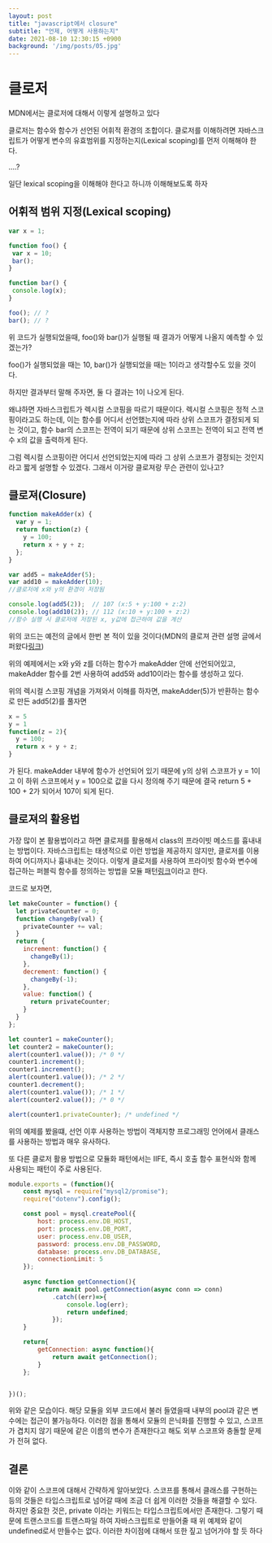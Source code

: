 ```yaml
---
layout: post
title: "javascript에서 closure"
subtitle: "언제, 어떻게 사용하는지"
date: 2021-08-10 12:30:15 +0900
background: '/img/posts/05.jpg'
---
```



# 클로저
MDN에서는 클로저에 대해서 이렇게 설명하고 있다

클로저는 함수와 함수가 선언된 어휘적 환경의 조합이다. 클로저를 이해하려면 자바스크립트가 어떻게 변수의 유효범위를 지정하는지(Lexical scoping)를 먼저 이해해야 한다.

....?

일단 lexical scoping을 이해해야 한다고 하니까 이해해보도록 하자


## 어휘적 범위 지정(Lexical scoping)
 
 ``` javascript
var x = 1;

function foo() {
  var x = 10;
  bar();
}

function bar() {
  console.log(x);
}

foo(); // ?
bar(); // ?

```

위 코드가 실행되었을때, foo()와 bar()가 실행될 때 결과가 어떻게 나올지 예측할 수 있겠는가?

foo()가 실행되었을 때는 10, bar()가 실행되었을 때는 1이라고 생각할수도 있을 것이다.

하지만 결과부터 말해 주자면, 둘 다 결과는 1이 나오게 된다.

왜냐하면 자바스크립트가 렉시컬 스코핑을 따르기 때문이다.
렉시컬 스코핑은 정적 스코핑이라고도 하는데, 이는 함수를 어디서 선언했는지에 따라 상위 스코프가 결정되게 되는 것이고, 함수 bar의 스코프는 전역이 되기 때문에 상위 스코프는 전역이 되고 전역 변수 x의 값을 출력하게 된다.

그럼 렉시컬 스코핑이란 어디서 선언되었는지에 따라 그 상위 스코프가 결정되는 것인지 라고 짧게 설명할 수 있겠다.
그래서 이거랑 클로져랑 무슨 관련이 있나고?


## 클로져(Closure)
``` javascript
function makeAdder(x) {
  var y = 1;
  return function(z) {
    y = 100;
    return x + y + z;
  };
}

var add5 = makeAdder(5);
var add10 = makeAdder(10);
//클로저에 x와 y의 환경이 저장됨

console.log(add5(2));  // 107 (x:5 + y:100 + z:2)
console.log(add10(2)); // 112 (x:10 + y:100 + z:2)
//함수 실행 시 클로저에 저장된 x, y값에 접근하여 값을 계산

```

위의 코드는 예전의 글에서 한번 본 적이 있을 것이다(MDN의 클로져 관련 설명 글에서 퍼왔다[링크](https://developer.mozilla.org/ko/docs/Web/JavaScript/Closures))

위의 예제에서는 x와 y와 z를 더하는 함수가 makeAdder 안에 선언되어있고, makeAdder 함수를 2번 사용하여 add5와 add10이라는 함수를 생성하고 있다.

위의 렉시컬 스코핑 개념을 가져와서 이해를 하자면, makeAdder(5)가 반환하는 함수로 만든 add5(2)를 풀자면

``` javascript
x = 5
y = 1
function(z = 2){
  y = 100;
  return x + y + z;
}
```
가 된다.
makeAdder 내부에 함수가 선언되어 있기 때문에 y의 상위 스코프가 y = 1이고 이 하위 스코프에서 y = 100으로 값을 다시 정의해 주기 때문에 결국 return 5 + 100 + 2가 되어서 107이 되게 된다.


## 클로져의 활용법
가장 많이 본 활용법이라고 하면 클로져를 활용해서 class의 프라이빗 메소드를 흉내내는 방법이다.
자바스크립트는 태생적으로 이런 방법을 제공하지 않지만, 클로저를 이용하여 어디까지나 흉내내는 것이다.
이렇게 클로저를 사용하여 프라이빗 함수와 변수에 접근하는 퍼블릭 함수를 정의하는 방법을 모듈 패턴[링크](https://velog.io/@recordboy/%EC%9E%90%EB%B0%94%EC%8A%A4%ED%81%AC%EB%A6%BD%ED%8A%B8-%EB%AA%A8%EB%93%88-%ED%8C%A8%ED%84%B4)이라고 한다.

코드로 보자면,

``` javascript 
let makeCounter = function() {
  let privateCounter = 0;
  function changeBy(val) {
    privateCounter += val;
  }
  return {
    increment: function() {
      changeBy(1);
    },
    decrement: function() {
      changeBy(-1);
    },
    value: function() {
      return privateCounter;
    }
  }
};

let counter1 = makeCounter();
let counter2 = makeCounter();
alert(counter1.value()); /* 0 */
counter1.increment();
counter1.increment();
alert(counter1.value()); /* 2 */
counter1.decrement();
alert(counter1.value()); /* 1 */
alert(counter2.value()); /* 0 */

alert(counter1.privateCounter); /* undefined */
```

위의 예제를 봤을떄, 선언 이후 사용하는 방법이 객체지향 프로그래밍 언어에서 클래스를 사용하는 방법과 매우 유사하다. 

또 다른 클로저 활용 방법으로 모듈화 패턴에서는 IIFE, 즉시 호출 함수 표현식와 함께 사용되는 패턴이 주로 사용된다.

``` javascript 
module.exports = (function(){
    const mysql = require("mysql2/promise");
    require("dotenv").config();

    const pool = mysql.createPool({ 
        host: process.env.DB_HOST,
        port: process.env.DB_PORT,
        user: process.env.DB_USER,
        password: process.env.DB_PASSWORD,
        database: process.env.DB_DATABASE,
        connectionLimit: 5
    });
    
    async function getConnection(){
        return await pool.getConnection(async conn => conn)
            .catch((err)=>{
                console.log(err);
                return undefined;
            });
    }

    return{
        getConnection: async function(){
            return await getConnection();
        }
    };


})();


```
위와 같은 모습이다. 해당 모듈을 외부 코드에서 불러 들였을때 내부의 pool과 같은 변수에는 접근이 불가능하다. 이러한 점을 통해서 모듈의 은닉화를 진행할 수 있고, 스코프가 겹치지 않기 때문에 같은 이름의 변수가 존재한다고 해도 외부 스코프와 충돌할 문제가 전혀 없다.



## 결론
이와 같이 스코프에 대해서 간략하게 알아보았다. 스코프를 통해서 클래스를 구현하는 등의 것들은 타입스크립트로 넘어갈 때에 조금 더 쉽게 이러한 것들을 해결할 수 있다. 하지만 중요한 것은, private 이라는 키워드는 타입스크립트에서만 존재한다. 그렇기 때문에 트랜스코드를 트랜스파일 하여 자바스크립트로 만들어줄 때 위 예제와 같이 undefined로서 만들수는 없다. 이러한 차이점에 대해서 또한 짚고 넘어가야 할 듯 하다